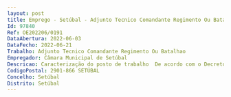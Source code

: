 ```yaml
--- 
layout: post
title: Emprego - Setúbal - Adjunto Tecnico Comandante Regimento Ou Batalhao
Id: 97840
Ref: OE202206/0191
DataAbertura: 2022-06-03
DataFecho: 2022-06-21
Trabalho: Adjunto Tecnico Comandante Regimento Ou Batalhao
Empregador: Câmara Municipal de Setúbal
Descricao: Caracterização do posto de trabalho  De acordo com o Decreto Lei n.º 106 2002, de 13 de abril e com o Regulamento da Organização dos Serviços Municipais, publicado no Diário da República n.º 26, 2.ª série, de 7 de fevereiro de 2022 (Aviso n.º 2539 2022)  coadjuvar diretamente o Comandante na respetiva área de competências e exercer as demais competências que lhe forem cometidas.
CodigoPostal: 2901-866 SETÚBAL
Concelho: Setúbal
Distrito: Setúbal
--- 
```

